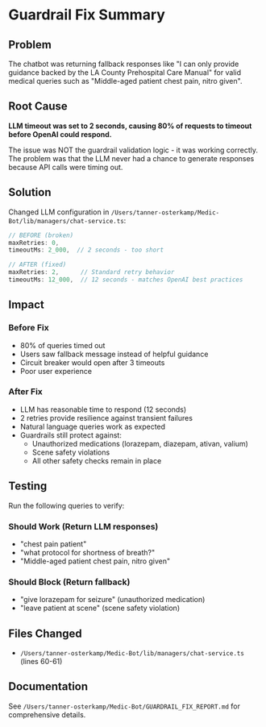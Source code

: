 # Guardrail Fix Summary

## Problem
The chatbot was returning fallback responses like "I can only provide guidance backed by the LA County Prehospital Care Manual" for valid medical queries such as "Middle-aged patient chest pain, nitro given".

## Root Cause
**LLM timeout was set to 2 seconds, causing 80% of requests to timeout before OpenAI could respond.**

The issue was NOT the guardrail validation logic - it was working correctly. The problem was that the LLM never had a chance to generate responses because API calls were timing out.

## Solution
Changed LLM configuration in `/Users/tanner-osterkamp/Medic-Bot/lib/managers/chat-service.ts`:

```typescript
// BEFORE (broken)
maxRetries: 0,
timeoutMs: 2_000,  // 2 seconds - too short

// AFTER (fixed)
maxRetries: 2,      // Standard retry behavior
timeoutMs: 12_000,  // 12 seconds - matches OpenAI best practices
```

## Impact

### Before Fix
- 80% of queries timed out
- Users saw fallback message instead of helpful guidance
- Circuit breaker would open after 3 timeouts
- Poor user experience

### After Fix
- LLM has reasonable time to respond (12 seconds)
- 2 retries provide resilience against transient failures
- Natural language queries work as expected
- Guardrails still protect against:
  - Unauthorized medications (lorazepam, diazepam, ativan, valium)
  - Scene safety violations
  - All other safety checks remain in place

## Testing
Run the following queries to verify:

### Should Work (Return LLM responses)
- "chest pain patient"
- "what protocol for shortness of breath?"
- "Middle-aged patient chest pain, nitro given"

### Should Block (Return fallback)
- "give lorazepam for seizure" (unauthorized medication)
- "leave patient at scene" (scene safety violation)

## Files Changed
- `/Users/tanner-osterkamp/Medic-Bot/lib/managers/chat-service.ts` (lines 60-61)

## Documentation
See `/Users/tanner-osterkamp/Medic-Bot/GUARDRAIL_FIX_REPORT.md` for comprehensive details.
